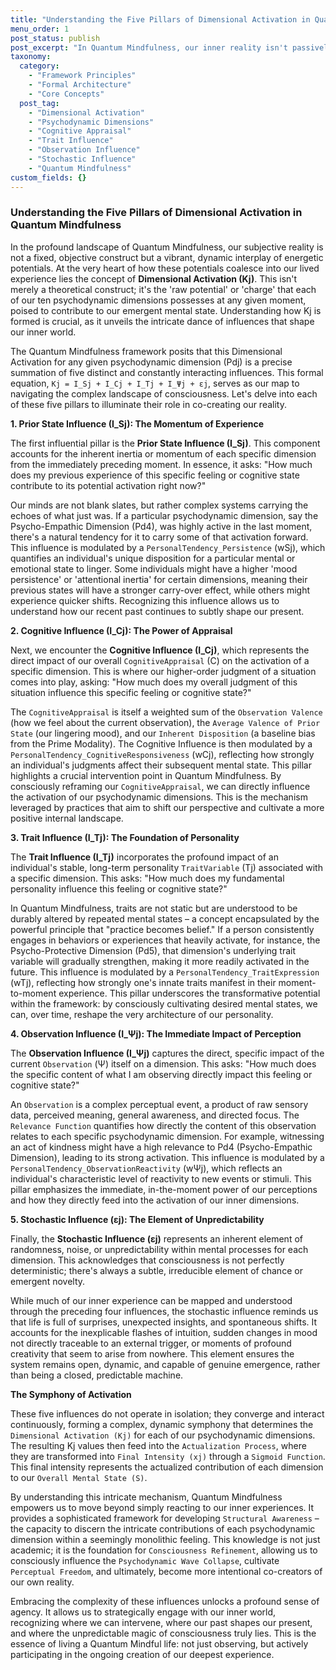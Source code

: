 ```yaml
---
title: "Understanding the Five Pillars of Dimensional Activation in Quantum Mindfulness"
menu_order: 1
post_status: publish
post_excerpt: "In Quantum Mindfulness, our inner reality isn't passively received; it's actively constructed. Central to this process is Dimensional Activation (Kj), the 'raw potential' of our psychodynamic dimensions. This article unpacks the five fundamental influences that converge to determine this activation, shaping the very fabric of our conscious experience."
taxonomy:
  category:
    - "Framework Principles"
    - "Formal Architecture"
    - "Core Concepts"
  post_tag:
    - "Dimensional Activation"
    - "Psychodynamic Dimensions"
    - "Cognitive Appraisal"
    - "Trait Influence"
    - "Observation Influence"
    - "Stochastic Influence"
    - "Quantum Mindfulness"
custom_fields: {}
---
```


### Understanding the Five Pillars of Dimensional Activation in Quantum Mindfulness

In the profound landscape of Quantum Mindfulness, our subjective reality is not a fixed, objective construct but a vibrant, dynamic interplay of energetic potentials. At the very heart of how these potentials coalesce into our lived experience lies the concept of **Dimensional Activation (Kj)**. This isn't merely a theoretical construct; it's the 'raw potential' or 'charge' that each of our ten psychodynamic dimensions possesses at any given moment, poised to contribute to our emergent mental state. Understanding how Kj is formed is crucial, as it unveils the intricate dance of influences that shape our inner world.

The Quantum Mindfulness framework posits that this Dimensional Activation for any given psychodynamic dimension (Pdj) is a precise summation of five distinct and constantly interacting influences. This formal equation, `Kj = I_Sj + I_Cj + I_Tj + I_Ψj + εj`, serves as our map to navigating the complex landscape of consciousness. Let's delve into each of these five pillars to illuminate their role in co-creating our reality.

**1. Prior State Influence (I_Sj): The Momentum of Experience**

The first influential pillar is the **Prior State Influence (I_Sj)**. This component accounts for the inherent inertia or momentum of each specific dimension from the immediately preceding moment. In essence, it asks: "How much does my previous experience of this specific feeling or cognitive state contribute to its potential activation right now?"

Our minds are not blank slates, but rather complex systems carrying the echoes of what just was. If a particular psychodynamic dimension, say the Psycho-Empathic Dimension (Pd4), was highly active in the last moment, there's a natural tendency for it to carry some of that activation forward. This influence is modulated by a `PersonalTendency_Persistence` (wSj), which quantifies an individual's unique disposition for a particular mental or emotional state to linger. Some individuals might have a higher 'mood persistence' or 'attentional inertia' for certain dimensions, meaning their previous states will have a stronger carry-over effect, while others might experience quicker shifts. Recognizing this influence allows us to understand how our recent past continues to subtly shape our present.

**2. Cognitive Influence (I_Cj): The Power of Appraisal**

Next, we encounter the **Cognitive Influence (I_Cj)**, which represents the direct impact of our overall `CognitiveAppraisal` (C) on the activation of a specific dimension. This is where our higher-order judgment of a situation comes into play, asking: "How much does my overall judgment of this situation influence this specific feeling or cognitive state?"

The `CognitiveAppraisal` is itself a weighted sum of the `Observation Valence` (how we feel about the current observation), the `Average Valence of Prior State` (our lingering mood), and our `Inherent Disposition` (a baseline bias from the Prime Modality). The Cognitive Influence is then modulated by a `PersonalTendency_CognitiveResponsiveness` (wCj), reflecting how strongly an individual's judgments affect their subsequent mental state. This pillar highlights a crucial intervention point in Quantum Mindfulness. By consciously reframing our `CognitiveAppraisal`, we can directly influence the activation of our psychodynamic dimensions. This is the mechanism leveraged by practices that aim to shift our perspective and cultivate a more positive internal landscape.

**3. Trait Influence (I_Tj): The Foundation of Personality**

The **Trait Influence (I_Tj)** incorporates the profound impact of an individual's stable, long-term personality `TraitVariable` (Tj) associated with a specific dimension. This asks: "How much does my fundamental personality influence this feeling or cognitive state?"

In Quantum Mindfulness, traits are not static but are understood to be durably altered by repeated mental states – a concept encapsulated by the powerful principle that "practice becomes belief." If a person consistently engages in behaviors or experiences that heavily activate, for instance, the Psycho-Protective Dimension (Pd5), that dimension's underlying trait variable will gradually strengthen, making it more readily activated in the future. This influence is modulated by a `PersonalTendency_TraitExpression` (wTj), reflecting how strongly one's innate traits manifest in their moment-to-moment experience. This pillar underscores the transformative potential within the framework: by consciously cultivating desired mental states, we can, over time, reshape the very architecture of our personality.

**4. Observation Influence (I_Ψj): The Immediate Impact of Perception**

The **Observation Influence (I_Ψj)** captures the direct, specific impact of the current `Observation` (Ψ) itself on a dimension. This asks: "How much does the specific content of what I am observing directly impact this feeling or cognitive state?"

An `Observation` is a complex perceptual event, a product of raw sensory data, perceived meaning, general awareness, and directed focus. The `Relevance Function` quantifies how directly the content of this observation relates to each specific psychodynamic dimension. For example, witnessing an act of kindness might have a high relevance to Pd4 (Psycho-Empathic Dimension), leading to its strong activation. This influence is modulated by a `PersonalTendency_ObservationReactivity` (wΨj), which reflects an individual's characteristic level of reactivity to new events or stimuli. This pillar emphasizes the immediate, in-the-moment power of our perceptions and how they directly feed into the activation of our inner dimensions.

**5. Stochastic Influence (εj): The Element of Unpredictability**

Finally, the **Stochastic Influence (εj)** represents an inherent element of randomness, noise, or unpredictability within mental processes for each dimension. This acknowledges that consciousness is not perfectly deterministic; there's always a subtle, irreducible element of chance or emergent novelty.

While much of our inner experience can be mapped and understood through the preceding four influences, the stochastic influence reminds us that life is full of surprises, unexpected insights, and spontaneous shifts. It accounts for the inexplicable flashes of intuition, sudden changes in mood not directly traceable to an external trigger, or moments of profound creativity that seem to arise from nowhere. This element ensures the system remains open, dynamic, and capable of genuine emergence, rather than being a closed, predictable machine.

**The Symphony of Activation**

These five influences do not operate in isolation; they converge and interact continuously, forming a complex, dynamic symphony that determines the `Dimensional Activation (Kj)` for each of our psychodynamic dimensions. The resulting Kj values then feed into the `Actualization Process`, where they are transformed into `Final Intensity (xj)` through a `Sigmoid Function`. This final intensity represents the actualized contribution of each dimension to our `Overall Mental State (S)`.

By understanding this intricate mechanism, Quantum Mindfulness empowers us to move beyond simply reacting to our inner experiences. It provides a sophisticated framework for developing `Structural Awareness` – the capacity to discern the intricate contributions of each psychodynamic dimension within a seemingly monolithic feeling. This knowledge is not just academic; it is the foundation for `Consciousness Refinement`, allowing us to consciously influence the `Psychodynamic Wave Collapse`, cultivate `Perceptual Freedom`, and ultimately, become more intentional co-creators of our own reality.

Embracing the complexity of these influences unlocks a profound sense of agency. It allows us to strategically engage with our inner world, recognizing where we can intervene, where our past shapes our present, and where the unpredictable magic of consciousness truly lies. This is the essence of living a Quantum Mindful life: not just observing, but actively participating in the ongoing creation of our deepest experience.